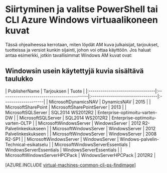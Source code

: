 <properties
   pageTitle="Etsi ja valitse Windows AM kuvat | Microsoft Azure"
   description="Lue tietoja sen selvittämisestä publisher, tarjous ja SKU kuvien luotaessa Windows-virtual machine resurssien hallinnan käyttöönottomalli."
   services="virtual-machines-windows"
   documentationCenter=""
   authors="squillace"
   manager="timlt"
   editor=""
   tags="azure-resource-manager"
   />

<tags
   ms.service="virtual-machines-windows"
   ms.devlang="na"
   ms.topic="article"
   ms.tgt_pltfrm="vm-windows"
   ms.workload="infrastructure"
   ms.date="08/23/2016"
   ms.author="rasquill"/>

# <a name="navigate-and-select-windows-virtual-machine-images-in-azure-with-powershell-or-the-cli"></a>Siirtyminen ja valitse PowerShell tai CLI Azure Windows virtuaalikoneen kuvat

Tässä ohjeaiheessa kerrotaan, miten löydät AM kuva julkaisijat, tarjoukset, tuotteissa ja versiot kunkin sijainti, johon voi ottaa käyttöön. Jos haluat antaa esimerkki, jotkin tavallisimmat Windows AM kuvat ovat:

## <a name="table-of-commonly-used-windows-images"></a>Windowsin usein käytettyjä kuvia sisältävä taulukko


| PublisherName                        | Tarjouksen                                 | Tuote                         |
|:---------------------------------|:-------------------------------------------|:---------------------------------|:--------------------|
| MicrosoftDynamicsNAV             | DynamicsNAV                                | 2015                             |
| MicrosoftSharePoint              | MicrosoftSharePointServer                  | 2013                             |
| MicrosoftSQLServer               | SQL2014 WS2012R2                           | Enterprise-optimoitu-varten-DW      |
| MicrosoftSQLServer               | SQL2014 WS2012R2                           | Enterprise-optimoitu-varten-OLTP    |
| MicrosoftWindowsServer           | WindowsServer                              | 2012 R2-Palvelinkeskukseen                  |
| MicrosoftWindowsServer           | WindowsServer                              | 2012 Palvelinkeskukseen               |
| MicrosoftWindowsServer           | WindowsServer                              | 2008 R2-SP1 |
| MicrosoftWindowsServer           | WindowsServer                              | Windows-palvelin-Technical-esikatselu |
| MicrosoftWindowsServerEssentials | WindowsServerEssentials                    | WindowsServerEssentials          |
| MicrosoftWindowsServerHPCPack    | WindowsServerHPCPack                       | 2012R2                           |


[AZURE.INCLUDE [virtual-machines-common-cli-ps-findimage](../../includes/virtual-machines-common-cli-ps-findimage.md)]

